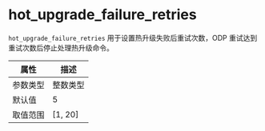 # hot_upgrade_failure_retries

`hot_upgrade_failure_retries` 用于设置热升级失败后重试次数，ODP 重试达到重试次数后停止处理热升级命令。

|  属性    | 描述     |
|----------|---------|
| 参数类型 |   整数类型      |
| 默认值   | 5     |
| 取值范围 | [1, 20]  |
